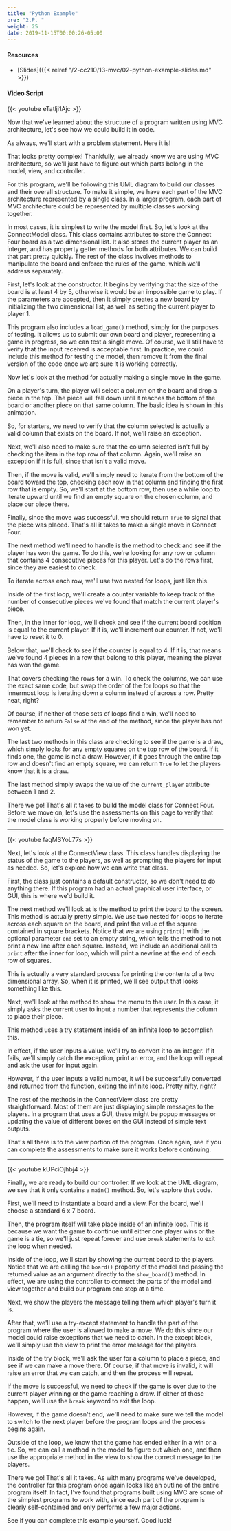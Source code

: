 ```yaml
---
title: "Python Example"
pre: "2.P. "
weight: 25
date: 2019-11-15T00:00:26-05:00
---
```


#### Resources

* [Slides]({{< relref "/2-cc210/13-mvc/02-python-example-slides.md" >}})

#### Video Script

{{< youtube eTatlji1Ajc >}}

Now that we've learned about the structure of a program written using MVC architecture, let's see how we could build it in code.

As always, we'll start with a problem statement. Here it is!

That looks pretty complex! Thankfully, we already know we are using MVC architecture, so we'll just have to figure out which parts belong in the model, view, and controller.

For this program, we'll be following this UML diagram to build our classes and their overall structure. To make it simple, we have each part of the MVC architecture represented by a single class. In a larger program, each part of MVC architecture could be represented by multiple classes working together.

In most cases, it is simplest to write the model first. So, let's look at the ConnectModel class. This class contains attributes to store the Connect Four board as a two dimensional list. It also stores the current player as an integer, and has property getter methods for both attributes. We can build that part pretty quickly. The rest of the class involves methods to manipulate the board and enforce the rules of the game, which we'll address separately.

First, let's look at the constructor. It begins by verifying that the size of the board is at least 4 by 5, otherwise it would be an impossible game to play. If the parameters are accepted, then it simply creates a new board by initializing the two dimensional list, as well as setting the current player to player 1.

This program also includes a `load_game()` method, simply for the purposes of testing. It allows us to submit our own board and player, representing a game in progress, so we can test a single move. Of course, we'll still have to verify that the input received is acceptable first. In practice, we could include this method for testing the model, then remove it from the final version of the code once we are sure it is working correctly.

Now let's look at the method for actually making a single move in the game.

On a player's turn, the player will select a column on the board and drop a piece in the top. The piece will fall down until it reaches the bottom of the board or another piece on that same column. The basic idea is shown in this animation.

So, for starters, we need to verify that the column selected is actually a valid column that exists on the board. If not, we'll raise an exception.

Next, we'll also need to make sure that the column selected isn't full by checking the item in the top row of that column. Again, we'll raise an exception if it is full, since that isn't a valid move.

Then, if the move is valid, we'll simply need to iterate from the bottom of the board toward the top, checking each row in that column and finding the first row that is empty. So, we'll start at the bottom row, then use a while loop to iterate upward until we find an empty square on the chosen column, and place our piece there.

Finally, since the move was successful, we should return `True` to signal that the piece was placed. That's all it takes to make a single move in Connect Four.

The next method we'll need to handle is the method to check and see if the player has won the game. To do this, we're looking for any row or column that contains 4 consecutive pieces for this player. Let's do the rows first, since they are easiest to check.

To iterate across each row, we'll use two nested for loops, just like this.

Inside of the first loop, we'll create a counter variable to keep track of the number of consecutive pieces we've found that match the current player's piece.

Then, in the inner for loop, we'll check and see if the current board position is equal to the current player. If it is, we'll increment our counter. If not, we'll have to reset it to 0.

Below that, we'll check to see if the counter is equal to 4. If it is, that means we've found 4 pieces in a row that belong to this player, meaning the player has won the game.

That covers checking the rows for a win. To check the columns, we can use the exact same code, but swap the order of the for loops so that the innermost loop is iterating down a column instead of across a row. Pretty neat, right?

Of course, if neither of those sets of loops find a win, we'll need to remember to return `False` at the end of the method, since the player has not won yet.

The last two methods in this class are checking to see if the game is a draw, which simply looks for any empty squares on the top row of the board. If it finds one, the game is not a draw. However, if it goes through the entire top row and doesn't find an empty square, we can return `True` to let the players know that it is a draw.

The last method simply swaps the value of the `current_player` attribute between 1 and 2.

There we go! That's all it takes to build the model class for Connect Four. Before we move on, let's use the assessments on this page to verify that the model class is working properly before moving on.

---

{{< youtube faqMSYoL77s >}}

Next, let's look at the ConnectView class. This class handles displaying the status of the game to the players, as well as prompting the players for input as needed. So, let's explore how we can write that class.

First, the class just contains a default constructor, so we don't need to do anything there. If this program had an actual graphical user interface, or GUI, this is where we'd build it.

The next method we'll look at is the method to print the board to the screen. This method is actually pretty simple. We use two nested for loops to iterate across each square on the board, and print the value of the square contained in square brackets. Notice that we are using `print()` with the optional parameter `end` set to an empty string, which tells the method to not print a new line after each square. Instead, we include an additional call to `print` after the inner for loop, which will print a newline at the end of each row of squares.

This is actually a very standard process for printing the contents of a two dimensional array. So, when it is printed, we'll see output that looks something like this.

Next, we'll look at the method to show the menu to the user. In this case, it simply asks the current user to input a number that represents the column to place their piece.

This method uses a try statement inside of an infinite loop to accomplish this.

In effect, if the user inputs a value, we'll try to convert it to an integer. If it fails, we'll simply catch the exception, print an error, and the loop will repeat and ask the user for input again.

However, if the user inputs a valid number, it will be successfully converted and returned from the function, exiting the infinite loop. Pretty nifty, right?

The rest of the methods in the ConnectView class are pretty straightforward. Most of them are just displaying simple messages to the players. In a program that uses a GUI, these might be popup messages or updating the value of different boxes on the GUI instead of simple text outputs.

That's all there is to the view portion of the program. Once again, see if you can complete the assessments to make sure it works before continuing.

---

{{< youtube kUPciOjhbj4 >}}

Finally, we are ready to build our controller. If we look at the UML diagram, we see that it only contains a `main()` method. So, let's explore that code.

First, we'll need to instantiate a board and a view. For the board, we'll choose a standard 6 x 7 board.

Then, the program itself will take place inside of an infinite loop. This is because we want the game to continue until either one player wins or the game is a tie, so we'll just repeat forever and use `break` statements to exit the loop when needed.

Inside of the loop, we'll start by showing the current board to the players. Notice that we are calling the `board()` property of the model and passing the returned value as an argument directly to the `show_board()` method. In effect, we are using the controller to connect the parts of the model and view together and build our program one step at a time.

Next, we show the players the message telling them which player's turn it is.

After that, we'll use a try-except statement to handle the part of the program where the user is allowed to make a move. We do this since our model could raise exceptions that we need to catch. In the except block, we'll simply use the view to print the error message for the players.

Inside of the try block, we'll ask the user for a column to place a piece, and see if we can make a move there. Of course, if that move is invalid, it will raise an error that we can catch, and then the process will repeat.

If the move is successful, we need to check if the game is over due to the current player winning or the game reaching a draw. If either of those happen, we'll use the `break` keyword to exit the loop.

However, if the game doesn't end, we'll need to make sure we tell the model to switch to the next player before the program loops and the process begins again.

Outside of the loop, we know that the game has ended either in a win or a tie. So, we can call a method in the model to figure out which one, and then use the appropriate method in the view to show the correct message to the players.

There we go! That's all it takes. As with many programs we've developed, the controller for this program once again looks like an outline of the entire program itself. In fact, I've found that programs built using MVC are some of the simplest programs to work with, since each part of the program is clearly self-contained and only performs a few major actions.

See if you can complete this example yourself. Good luck!
